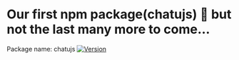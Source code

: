 # Our first npm package(chatujs) 🚀 but not the last many more to come...

Package name: chatujs 
[![Version](https://img.shields.io/badge/version-1.1.5-blue)]() 
